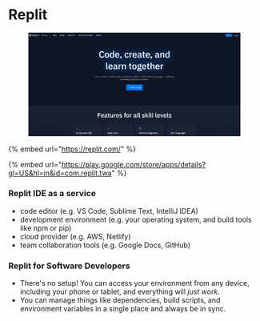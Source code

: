 # Replit

<figure><img src="../.gitbook/assets/image (4).png" alt=""><figcaption></figcaption></figure>

{% embed url="https://replit.com/" %}

{% embed url="https://play.google.com/store/apps/details?gl=US&hl=in&id=com.replit.twa" %}

### Replit IDE as a service

* code editor (e.g. VS Code, Sublime Text, IntelliJ IDEA)
* development environment (e.g. your operating system, and build tools like npm or pip)
* cloud provider (e.g. AWS, Netlify)
* team collaboration tools (e.g. Google Docs, GitHub)

### Replit for Software Developers <a href="#replit-for-software-developers" id="replit-for-software-developers"></a>

* There's no setup! You can access your environment from any device, including your phone or tablet, and everything will _just work_.
* You can manage things like dependencies, build scripts, and environment variables in a single place and always be in sync.
